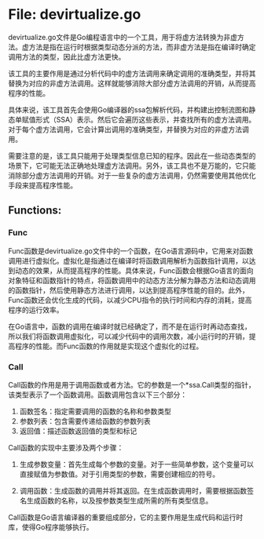 # File: devirtualize.go

devirtualize.go文件是Go编程语言中的一个工具，用于将虚方法转换为非虚方法。虚方法是指在运行时根据类型动态分派的方法，而非虚方法是指在编译时确定调用方法的类型，因此比虚方法更快。

该工具的主要作用是通过分析代码中的虚方法调用来确定调用的准确类型，并将其替换为对应的非虚方法调用。这样就能够消除大部分虚方法调用的开销，从而提高程序的性能。

具体来说，该工具首先会使用Go编译器的ssa包解析代码，并构建出控制流图和静态单赋值形式（SSA）表示。然后它会遍历这些表示，并查找所有的虚方法调用。对于每个虚方法调用，它会计算出调用的准确类型，并替换为对应的非虚方法调用。

需要注意的是，该工具只能用于处理类型信息已知的程序。因此在一些动态类型的场景下，它可能无法正确地处理虚方法调用。另外，该工具也不是万能的，它只能消除部分虚方法调用的开销。对于一些复杂的虚方法调用，仍然需要使用其他优化手段来提高程序性能。

## Functions:

### Func

Func函数是devirtualize.go文件中的一个函数，在Go语言源码中，它用来对函数调用进行虚拟化。虚拟化是指通过在编译时将函数调用解析为函数指针调用，以达到动态的效果，从而提高程序的性能。具体来说，Func函数会根据Go语言的面向对象特征和函数指针的特点，将函数调用中的动态方法分解为静态方法和动态调用的函数指针，然后使用静态方法进行调用，以达到提高程序性能的目的。此外，Func函数还会优化生成的代码，以减少CPU指令的执行时间和内存的消耗，提高程序的运行效率。

在Go语言中，函数的调用在编译时就已经确定了，而不是在运行时再动态查找，所以我们将函数调用虚拟化，可以减少代码中的调用次数，减小运行时的开销，提高程序的性能。而Func函数的作用就是实现这个虚拟化的过程。



### Call

Call函数的作用是用于调用函数或者方法。它的参数是一个*ssa.Call类型的指针，该类型表示了一个函数调用。函数调用包含以下三个部分：

1. 函数签名：指定需要调用的函数的名称和参数类型
2. 参数列表：包含需要传递给函数的参数列表
3. 返回值：描述函数返回值的类型和标记

Call函数的实现中主要涉及两个步骤：

1. 生成参数变量：首先生成每个参数的变量。对于一些简单参数，这个变量可以直接赋值为参数值。对于引用类型的参数，需要创建相应的符号。

2. 调用函数：生成函数的调用并将其返回。在生成函数调用时，需要根据函数签名生成函数的名称，以及按参数类型生成所需的所有类型信息。

Call函数是Go语言编译器的重要组成部分，它的主要作用是生成代码和运行时库，使得Go程序能够执行。



